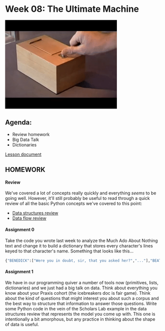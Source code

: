 # Week 08: The Ultimate Machine

![Shannon/Minsky Ultimate Machine](assets/ultimate_machine.gif)
 
## Agenda:
- Review homework
- Big Data Talk
- Dictionaries

[Lesson document](./lesson.md)

## HOMEWORK

#### Review

We've covered a lot of concepts really quickly and everything *seems* to be going well. However, it'll still probably be useful to read through a quick review of all the basic Python concepts we've covered to this point:

- [Data structures review](data_structures.md)
- [Data flow review](data_flow.md)

#### Assignment 0
Take the code you wrote last week to analyze the Much Ado About Nothing text and change it to build a dictionary that stores every character's lines keyed to that character's name. Something that looks like this...

```python
{"BENEDICK":["Were you in doubt, sir, that you asked her?","..."],"BEATRICE":["I pray you, is Signior Mountanto returned from the wars or no?","..."]}
```

#### Assignment 1

We have in our programming quiver a number of tools now (primitives, lists, dictionaries) and we just had a big talk on data. Think about everything you know about your Praxis cohort (the icebreakers doc is fair game). Think about the kind of questions that might interest you about such a corpus and the best way to structure that information to answer those questions. Write some Python code in the vein of the Scholars Lab example in the data structures review that represents the model you come up with. This one is intentionally a bit amorphous, but any practice in thinking about the shape of data is useful.


